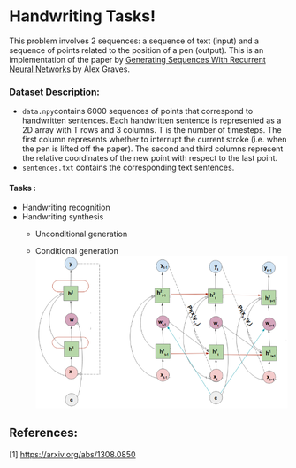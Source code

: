 # Handwriting Tasks!

This problem involves 2 sequences: a sequence of text (input) and a sequence of points related to the position of a pen (output). This is an implementation of the paper by [Generating Sequences With Recurrent Neural Networks](https://arxiv.org/pdf/1308.0850.pdf) by Alex Graves.

### Dataset Description:

- `data.npy`contains 6000 sequences of points that correspond to handwritten sentences. Each handwritten sentence is represented as a 2D array with T rows and 3 columns. T is the number of timesteps. The first column represents whether to interrupt the current stroke (i.e. when the pen is lifted off the paper). The second and third columns represent the relative coordinates of the new point with respect to the last point.
- `sentences.txt` contains the corresponding text sentences.

#### Tasks :

- Handwriting recognition
- Handwriting synthesis
  - Unconditional generation
  
  - Conditional generation
  ![](https://github.com/Akella17/Handwriting_Synthesis/raw/master/utils/handwriting_cond.png)

## References:
 [1] https://arxiv.org/abs/1308.0850
